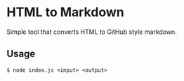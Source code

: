 # HTML to Markdown

Simple tool that converts HTML to GitHub style markdown.

## Usage

```console
$ node index.js <input> <output>
```